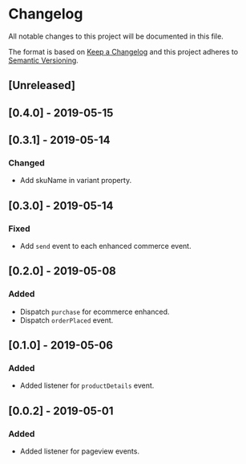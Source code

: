 # Changelog

All notable changes to this project will be documented in this file.

The format is based on [Keep a Changelog](http://keepachangelog.com/en/1.0.0/)
and this project adheres to [Semantic Versioning](http://semver.org/spec/v2.0.0.html).

## [Unreleased]

## [0.4.0] - 2019-05-15

## [0.3.1] - 2019-05-14

### Changed

- Add skuName in variant property.

## [0.3.0] - 2019-05-14

### Fixed

- Add `send` event to each enhanced commerce event.

## [0.2.0] - 2019-05-08

### Added

- Dispatch `purchase` for ecommerce enhanced.
- Dispatch `orderPlaced` event.

## [0.1.0] - 2019-05-06

### Added

- Added listener for `productDetails` event.

## [0.0.2] - 2019-05-01

### Added

- Added listener for pageview events.
